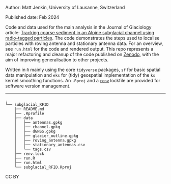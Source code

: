 Author: Matt Jenkin, University of Lausanne, Switzerland

Published date: Feb 2024

Code and data used for the main analysis in the Journal of Glaciology article: [Tracking coarse sediment in an Alpine subglacial channel using radio-tagged particles](https://doi.org/10.1017/jog.2023.77). The code demonstrates the steps used to localise particles with roving antenna and stationary antenna data. For an overview, see `run.html` for the code and rendered output. This repo represents a major refactoring and cleanup of the code published on [Zenodo](https://zenodo.org/doi/10.5281/zenodo.7550558), with the aim of improving generalisation to other projects. 

Written in `R` mainly using the core `tidyverse` packages, `sf` for basic spatial data manipulation and `eks` for (tidy) geospatial implementation of the `ks` kernel smoothing functions. 
An `.Rproj` and a [`renv`](https://rstudio.github.io/renv/articles/renv.html) lockfile are provided for software version management. 

------------------------------------------------------------------------

```         
.
└── subglacial_RFID
    ├── README.md
    ├── .Rprofile
    ├── data
    │   ├── antennas.gpkg
    │   ├── channel.gpkg
    │   ├── dGNSS.gpkg
    │   ├── glacier_outline.gpkg
    │   ├── roving_antenna.gpkg
    │   ├── stationary_antennas.csv
    │   └── tags.csv
    ├── renv.lock
    ├── run.R
    ├── run.html
    └── subglacial_RFID.Rproj
```

CC BY
